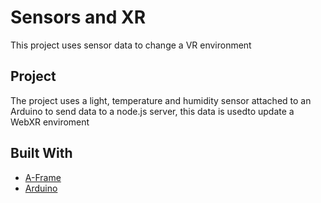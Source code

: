 # Sensors and XR

This project uses sensor data to change a VR environment

## Project
The project uses a light, temperature and humidity sensor attached to an Arduino to send data to a node.js server, this data is usedto update a WebXR enviroment

## Built With

* [A-Frame](https://aframe.io/docs/0.8.0/introduction/) 
* [Arduino](https://www.arduino.cc/)